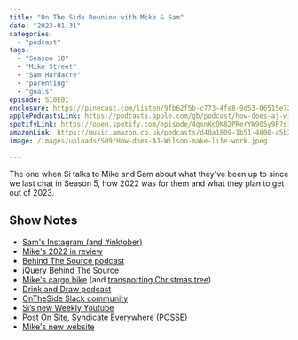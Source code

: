 ```yaml
---
title: "On The Side Reunion with Mike & Sam"
date: "2023-01-31"
categories: 
  - "podcast"
tags: 
  - "Season 10"
  - "Mike Street"
  - "Sam Hardacre"
  - "parenting"
  - "goals"
episode: S10E01
enclosure: https://pinecast.com/listen/9fb62f5b-c773-4fe8-9d53-06515e7246ee.mp3
applePodcastsLink: https://podcasts.apple.com/gb/podcast/how-does-aj-wilson-make-life-work/id1490247567?i=1000587027945
spotifyLink: https://open.spotify.com/episode/4gsnKcON82PRerYW905y9P?si=Kl9XbM9iQtmT6IOPv7LV0w
amazonLink: https://music.amazon.co.uk/podcasts/d40a1809-1b51-4800-a5b2-4a04761d92ca/episodes/ee87a40b-1b59-47a3-bcca-4cc54edc8204/make-life-work-s9e3---how-does-aj-wilson-make-life-work
image: /images/uploads/S09/How-does-AJ-Wilson-make-life-work.jpeg

---
```


The one when Si talks to Mike and Sam about what they've been up to since we last chat in Season 5, how 2022 was for them and what they plan to get out of 2023.

## Show Notes

- [Sam's Instagram (and #inktober)](https://www.instagram.com/skinnydrawnboy/)
- [Mike's 2022 in review](https://www.mikestreety.co.uk/blog/2022-in-review/)
- [Behind The Source podcast](https://www.behindthesource.co.uk/podcasts/)
- [jQuery Behind The Source](https://www.behindthesource.co.uk/podcasts/s02e03-jquery-with-tomasz-lakomy/)
- [Mike's cargo bike](https://www.instagram.com/p/CZFyzq7o6nv/) (and [transporting Christmas tree](https://hachyderm.io/@mikestreety/109449791109715324))
- [Drink and Draw podcast](https://awesomecomics.podbean.com/)
- [OnTheSide Slack community](https://ontheside.network/)
- [Si’s new Weekly Youtube](https://www.youtube.com/@SiJobling/)
- [Post On Site, Syndicate Everywhere (POSSE)](https://indieweb.org/POSSE)
- [Mike's new website](https://www.mikestreety.co.uk/)

